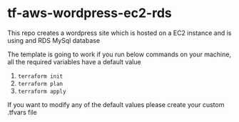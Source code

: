 # tf-aws-wordpress-ec2-rds

This repo creates a wordpress site which is hosted on a EC2 instance and is using and RDS MySql database

The template is going to work if you run below commands on your machine, all the required variables have a default value
1. ``` terraform init ```
2. ``` terraform plan ```
3. ``` terraform apply ```

If you want to modify any of the default values please create your custom .tfvars file